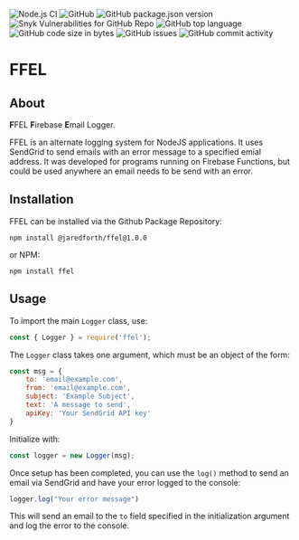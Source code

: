 ![Node.js CI](https://github.com/jaredforth/ffel/workflows/Node.js%20CI/badge.svg)
![GitHub](https://img.shields.io/github/license/jaredforth/ffel)
![GitHub package.json version](https://img.shields.io/github/package-json/v/jaredforth/ffel)
![Snyk Vulnerabilities for GitHub Repo](https://img.shields.io/snyk/vulnerabilities/github/jaredforth/ffel)
![GitHub top language](https://img.shields.io/github/languages/top/jaredforth/ffel)
![GitHub code size in bytes](https://img.shields.io/github/languages/code-size/jaredforth/ffel)
![GitHub issues](https://img.shields.io/github/issues/jaredforth/ffel)
![GitHub commit activity](https://img.shields.io/github/commit-activity/m/jaredforth/ffel)

# FFEL

## About

**F**FEL **F**irebase **E**mail Logger.

FFEL is an alternate logging system for NodeJS applications. It uses SendGrid to send emails with an error message to a specified emial address. It was developed for programs running on Firebase Functions, but could be used anywhere an email needs to be send with an error. 

## Installation 

FFEL can be installed via the Github Package Repository: 

```shell script
npm install @jaredforth/ffel@1.0.0
```

or NPM:

```shell script
npm install ffel
```

## Usage 

To import the main `Logger` class, use: 

```javascript
const { Logger } = require('ffel');
```

The `Logger` class takes one argument, which must be an 
object of the form: 

```javascript
const msg = {
    to: 'email@example.com',
    from: 'email@example.com',
    subject: 'Example Subject',
    text: 'A message to send',
    apiKey: 'Your SendGrid API key'
}
```

Initialize with: 

```javascript
const logger = new Logger(msg);
```

Once setup has been completed, you can use the `log()` method to send an email via SendGrid and have your error logged to the console: 

```javascript
logger.log("Your error message")
```

This will send an email to the `to` field specified in the 
initialization argument and log the error to the console.
